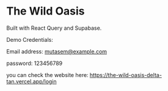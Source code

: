 # The Wild Oasis

Built with React Query and Supabase.

Demo Credentials:

Email address: mutasem@example.com

password: 123456789

you can check the website here:
https://the-wild-oasis-delta-tan.vercel.app/login
